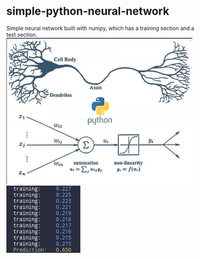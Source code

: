 # simple-python-neural-network
Simple neural network built with numpy, which has a training section and a test section.
![Vector-clock img](https://github.com/emajidev/simple-python-neural-network/blob/master/sample.png)
![sample img terminal out](sample2.png)
